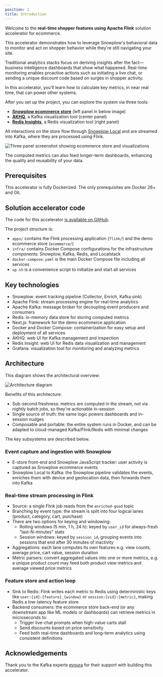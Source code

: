 ```yaml
---
position: 1
title: Introduction
---
```


Welcome to the **real-time shopper features using Apache Flink** solution accelerator for ecommerce.

This accelerator demonstrates how to leverage Snowplow's behavioral data to monitor and act on shopper behavior while they're still navigating your site.

Traditional analytics stacks focus on deriving insights after the fact—business intelligence dashboards that show what happened. Real-time monitoring enables proactive actions such as initiating a live chat, or sending a unique discount code based on surges in shopper activity.

In this accelerator, you'll learn how to calculate key metrics, in near real time, that can power other systems.

After you set up the project, you can explore the system via three tools:
- [**Snowplow ecommerce store**](https://github.com/snowplow-industry-solutions/ecommerce-nextjs-example-store) (left panel in below image)
- [**AKHQ**](https://akhq.io/), a Kafka visualization tool (center panel)
- [**Redis Insights**](https://redis.io/insight/), a Redis visualization tool (right panel)

All interactions on the store flow through [Snowplow Local](https://github.com/snowplow-incubator/snowplow-local) and are streamed into Kafka, where they are processed using Flink.

![Three panel screenshot showing ecommerce store and visualizations](./images/live-shopper-introduction.webp)

The computed metrics can also feed longer-term dashboards, enhancing the quality and reusability of your data.

## Prerequisites

This accelerator is fully Dockerized. The only prerequisites are Docker 28+ and Git.

## Solution accelerator code

The code for this accelerator [is available on GitHub](https://github.com/snowplow-industry-solutions/flink-live-shopper).

The project structure is:
* `apps/` contains the Flink processing application (`flink/`) and the demo ecommerce store (`ecommerce/`)
* `infra/` contains Docker Compose configurations for the infrastructure components: Snowplow, Kafka, Redis, and Localstack
* `docker-compose.yaml` is the main Docker Compose file including all services
* `up.sh` is a convenience script to initialize and start all services

## Key technologies

* Snowplow: event tracking pipeline (Collector, Enrich, Kafka sink)
* Apache Flink: stream processing engine for real-time analytics
* Apache Kafka: message broker for decoupling event producers and consumers
* Redis: in-memory data store for storing computed metrics
* Next.js: framework for the demo ecommerce application
* Docker and Docker Compose: containerization for easy setup and deployment of all services
* AKHQ: web UI for Kafka management and inspection
* Redis Insight: web UI for Redis data visualization and management
* Grafana: visualization tool for monitoring and analyzing metrics

## Architecture

This diagram shows the architectural overview:

![Architecture diagram](./images/live-shopper-setup-architecture.svg)

Benefits of this architecture:
- Sub-second freshness: metrics are computed in the stream, not via nightly batch jobs, so they're actionable in-session
- Single source of truth: the same logic powers dashboards and in-session nudges
- Composable and portable: the entire system runs in Docker, and can be adapted to cloud-managed Kafka/Flink/Redis with minimal changes

The key subsystems are described below.

### Event capture and ingestion with Snowplow

- E-store front-end and Snowplow JavaScript tracker: user activity is captured as Snowplow ecommerce events
- Snowplow Local to Kafka: the Snowplow pipeline validates the events, enriches them with device and geolocation data, then forwards them into Kafka

### Real-time stream processing in Flink

- Source: a single Flink job reads from the `enriched-good` topic
- Branching by event type: the stream is split into four logical lanes (product, category, cart, purchase)
- There are two options for keying and windowing:
  - Rolling windows (5 min, 1 h, 24 h): keyed by `user_id` for always-fresh "last-N-minutes" stats
  - Session windows: keyed by `session_id`, grouping events into sessions that end after 30 minutes of inactivity
- Aggregations: each lane computes its own features e.g. view counts, average price, cart value, session duration
- Metric parsers: convert aggregated values into one or more metrics, e.g. a unique product count may feed both product view metrics and average viewed price metrics

### Feature store and action loop

- Sink to Redis: Flink writes each metric to Redis using deterministic keys like `user:{id}:{feature}_{window}` or `session:{sid}:{metric}`, making Redis a low-latency feature store
- Backend consumers: the ecommerce store back-end (or any downstream app like ML models or dashboards) can retrieve metrics in microseconds to:
  - Trigger live-chat prompts when high-value carts stall
  - Send discounts based on price sensitivity
  - Feed both real-time dashboards and long-term analytics using consistent definitions

## Acknowledgements
Thank you to the Kafka experts [evoura](https://evoura.com/?utm_source=snowplow&utm_medium=accelerator&utm_campaign=live-shopper) for their support with building this accelerator.
